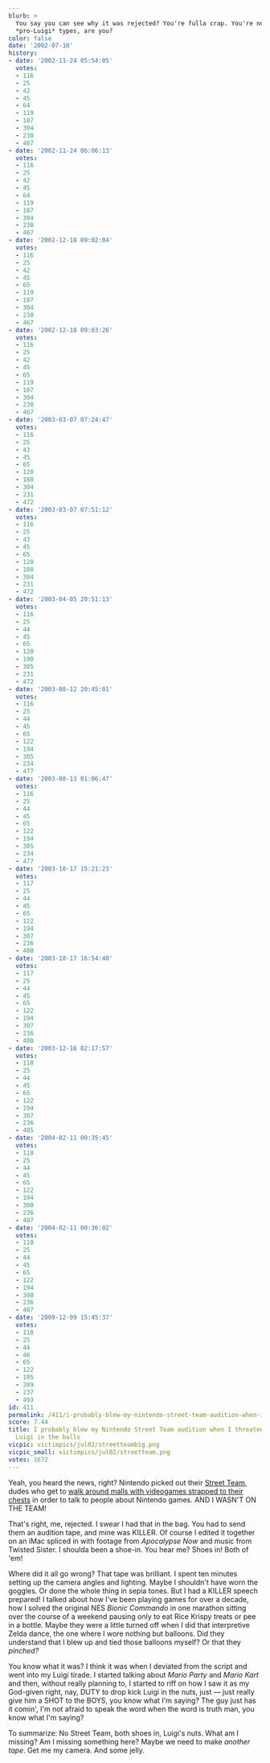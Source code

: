 ```yaml
---
blurb: >
  You say you can see why it was rejected? You're fulla crap. You're not one of those
  *pro-Luigi* types, are you?
color: false
date: '2002-07-10'
history:
- date: '2002-11-24 05:54:05'
  votes:
  - 116
  - 25
  - 42
  - 45
  - 64
  - 119
  - 187
  - 304
  - 230
  - 467
- date: '2002-11-24 06:06:13'
  votes:
  - 116
  - 25
  - 42
  - 45
  - 64
  - 119
  - 187
  - 304
  - 230
  - 467
- date: '2002-12-18 09:02:04'
  votes:
  - 116
  - 25
  - 42
  - 45
  - 65
  - 119
  - 187
  - 304
  - 230
  - 467
- date: '2002-12-18 09:03:26'
  votes:
  - 116
  - 25
  - 42
  - 45
  - 65
  - 119
  - 187
  - 304
  - 230
  - 467
- date: '2003-03-07 07:24:47'
  votes:
  - 116
  - 25
  - 43
  - 45
  - 65
  - 120
  - 188
  - 304
  - 231
  - 472
- date: '2003-03-07 07:51:12'
  votes:
  - 116
  - 25
  - 43
  - 45
  - 65
  - 120
  - 188
  - 304
  - 231
  - 472
- date: '2003-04-05 20:51:13'
  votes:
  - 116
  - 25
  - 44
  - 45
  - 65
  - 120
  - 190
  - 305
  - 231
  - 472
- date: '2003-08-12 20:45:01'
  votes:
  - 116
  - 25
  - 44
  - 45
  - 65
  - 122
  - 194
  - 305
  - 234
  - 477
- date: '2003-08-13 01:06:47'
  votes:
  - 116
  - 25
  - 44
  - 45
  - 65
  - 122
  - 194
  - 305
  - 234
  - 477
- date: '2003-10-17 15:21:23'
  votes:
  - 117
  - 25
  - 44
  - 45
  - 65
  - 122
  - 194
  - 307
  - 236
  - 480
- date: '2003-10-17 16:54:40'
  votes:
  - 117
  - 25
  - 44
  - 45
  - 65
  - 122
  - 194
  - 307
  - 236
  - 480
- date: '2003-12-16 02:17:57'
  votes:
  - 118
  - 25
  - 44
  - 45
  - 65
  - 122
  - 194
  - 307
  - 236
  - 485
- date: '2004-02-11 00:35:45'
  votes:
  - 118
  - 25
  - 44
  - 45
  - 65
  - 122
  - 194
  - 308
  - 236
  - 487
- date: '2004-02-11 00:36:02'
  votes:
  - 118
  - 25
  - 44
  - 45
  - 65
  - 122
  - 194
  - 308
  - 236
  - 487
- date: '2009-12-09 15:45:37'
  votes:
  - 118
  - 25
  - 44
  - 46
  - 65
  - 122
  - 195
  - 309
  - 237
  - 493
id: 411
permalink: /411/i-probably-blew-my-nintendo-street-team-audition-when-i-threatened-to-kneedrop-luigi-in-the-balls/
score: 7.44
title: I probably blew my Nintendo Street Team audition when I threatened to knee-drop
  Luigi in the balls
vicpic: victimpics/jul02/streetteambig.png
vicpic_small: victimpics/jul02/streetteam.png
votes: 1672
---
```


Yeah, you heard the news, right? Nintendo picked out their [Street
Team](https://web.archive.org/web/20020710000000/http://www.nintendo.com/streetteam/),
dudes who get to [walk around malls with videogames strapped to their
chests](https://web.archive.org/web/20020710000000/http://www.cnn.com/2002/TECH/ptech/07/09/video.game.jobs.ap/index.html)
in order to talk to people about Nintendo games. AND I WASN'T ON THE
TEAM!

That's right, me, rejected. I swear I had that in the bag. You had to
send them an audition tape, and mine was KILLER. Of course I edited it
together on an iMac spliced in with footage from *Apocalypse Now* and
music from Twisted Sister. I shoulda been a shoe-in. You hear me? Shoes
in! Both of 'em!

Where did it all go wrong? That tape was brilliant. I spent ten minutes
setting up the camera angles and lighting. Maybe I shouldn't have worn
the goggles. Or done the whole thing in sepia tones. But I had a KILLER
speech prepared! I talked about how I've been playing games for over a
decade, how I solved the original NES *Bionic Commando* in one marathon
sitting over the course of a weekend pausing only to eat Rice Krispy
treats or pee in a bottle. Maybe they were a little turned off when I
did that interpretive Zelda dance, the one where I wore nothing but
balloons. Did they understand that I blew up and tied those balloons
myself? Or that they *pinched?*

You know what it was? I think it was when I deviated from the script and
went into my Luigi tirade. I started talking about *Mario Party* and
*Mario Kart* and then, without really planning to, I started to riff on
how I saw it as my God-given right, nay, DUTY to drop kick Luigi in the
nuts, just — just really give him a SHOT to the BOYS, you know what I'm
saying? The guy just has it comin', I'm not afraid to speak the word
when the word is truth man, you know what I'm saying?

To summarize: No Street Team, both shoes in, Luigi's nuts. What am I
missing? Am I missing something here? Maybe we need to make *another
tape*. Get me my camera. And some jelly.